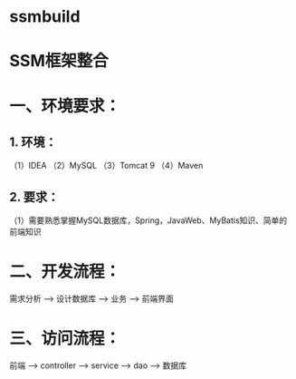 # ssmbuild
# SSM框架整合
# 一、环境要求：
## 1. 环境：   
 （1）IDEA
 （2）MySQL
 （3）Tomcat 9
 （4）Maven
## 2. 要求：
 （1）需要熟悉掌握MySQL数据库，Spring，JavaWeb、MyBatis知识、简单的前端知识
# 二、开发流程：
   需求分析 --> 设计数据库 --> 业务 --> 前端界面
# 三、访问流程：
   前端 --> controller --> service --> dao --> 数据库
